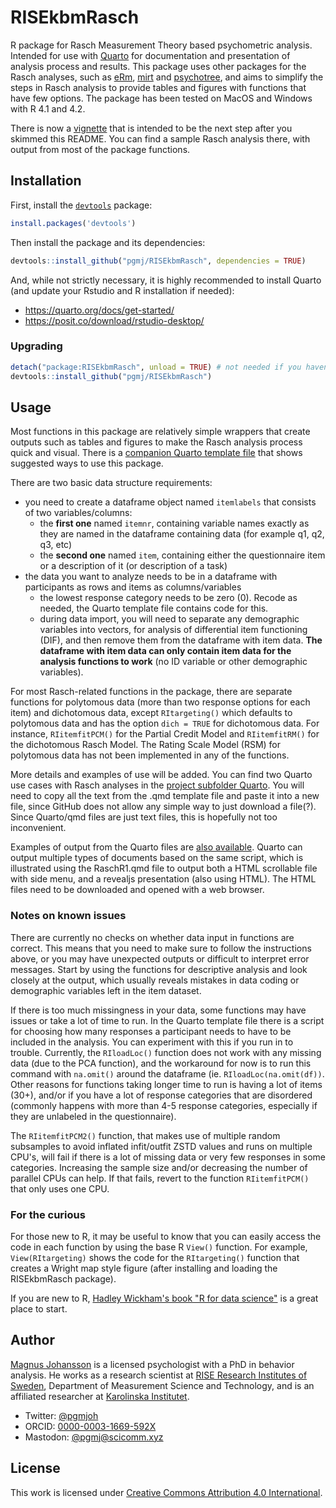 # RISEkbmRasch
R package for Rasch Measurement Theory based psychometric analysis. Intended for use with [Quarto](https://quarto.org) for documentation and presentation of analysis process and results. This package uses other packages for the Rasch analyses, such as [eRm](https://cran.r-project.org/web/packages/eRm/), [mirt](https://cran.r-project.org/web/packages/mirt/) and [psychotree](https://cran.r-project.org/web/packages/psychotree/), and aims to simplify the steps in Rasch analysis to provide tables and figures with functions that have few options. The package has been tested on MacOS and Windows with R 4.1 and 4.2.

There is now a [vignette](https://pgmj.github.io/raschrvignette/RaschRvign.html) that is intended to be the next step after you skimmed this README. You can find a sample Rasch analysis there, with output from most of the package functions.

## Installation

First, install the [`devtools`](https://devtools.r-lib.org/) package:
```r
install.packages('devtools')
```

Then install the package and its dependencies: 
```r
devtools::install_github("pgmj/RISEkbmRasch", dependencies = TRUE)
```

And, while not strictly necessary, it is highly recommended to install Quarto (and update your Rstudio and R installation if needed):
- https://quarto.org/docs/get-started/
- https://posit.co/download/rstudio-desktop/

### Upgrading
```r
detach("package:RISEkbmRasch", unload = TRUE) # not needed if you haven't loaded the package in your current session
devtools::install_github("pgmj/RISEkbmRasch")
```

## Usage

Most functions in this package are relatively simple wrappers that create outputs such as tables and figures to make the Rasch analysis process quick and visual. There is a [companion Quarto template file](https://github.com/pgmj/RISEkbmRasch/tree/main/Quarto) that shows suggested ways to use this package.

There are two basic data structure requirements:

- you need to create a dataframe object named `itemlabels` that consists of two variables/columns:
  - the **first one** named `itemnr`, containing variable names exactly as they are named in the dataframe containing data (for example q1, q2, q3, etc)
  - the **second one** named `item`, containing either the questionnaire item or a description of it (or description of a task)
- the data you want to analyze needs to be in a dataframe with participants as rows and items as columns/variables
  - the lowest response category needs to be zero (0). Recode as needed, the Quarto template file contains code for this.
  - during data import, you will need to separate any demographic variables into vectors, for analysis of differential item functioning (DIF), and then remove them from the dataframe with item data. **The dataframe with item data can only contain item data for the analysis functions to work** (no ID variable or other demographic variables).

For most Rasch-related functions in the package, there are separate functions for polytomous data (more than two response options for each item) and dichotomous data, except `RItargeting()` which defaults to polytomous data and has the option `dich = TRUE` for dichotomous data. For instance, `RIitemfitPCM()` for the Partial Credit Model and `RIitemfitRM()` for the dichotomous Rasch Model. The Rating Scale Model (RSM) for polytomous data has not been implemented in any of the functions.

More details and examples of use will be added. You can find two Quarto use cases with Rasch analyses in the [project subfolder Quarto](https://github.com/pgmj/RISEkbmRasch/tree/main/Quarto). You will need to copy all the text from the .qmd template file and paste it into a new file, since GitHub does not allow any simple way to just download a file(?). Since Quarto/qmd files are just text files, this is hopefully not too inconvenient.

Examples of output from the Quarto files are [also available](https://github.com/pgmj/RISEkbmRasch/tree/main/Quarto/output). Quarto can output multiple types of documents based on the same script, which is illustrated using the RaschR1.qmd file to output both a HTML scrollable file with side menu, and a revealjs presentation (also using HTML). The HTML files need to be downloaded and opened with a web browser.

### Notes on known issues

There are currently no checks on whether data input in functions are correct. This means that you need to make sure to follow the instructions above, or you may have unexpected outputs or difficult to interpret error messages. Start by using the functions for descriptive analysis and look closely at the output, which usually reveals mistakes in data coding or demographic variables left in the item dataset.

If there is too much missingness in your data, some functions may have issues or take a lot of time to run. In the Quarto template file there is a script for choosing how many responses a participant needs to have to be included in the analysis. You can experiment with this if you run in to trouble. Currently, the `RIloadLoc()` function does not work with any missing data (due to the PCA function), and the workaround for now is to run this command with `na.omit()` around the dataframe (ie. `RIloadLoc(na.omit(df))`. Other reasons for functions taking longer time to run is having a lot of items (30+), and/or if you have a lot of response categories that are disordered (commonly happens with more than 4-5 response categories, especially if they are unlabeled in the questionnaire).

The `RIitemfitPCM2()` function, that makes use of multiple random subsamples to avoid inflated infit/outfit ZSTD values and runs on multiple CPU's, will fail if there is a lot of missing data or very few responses in some categories. Increasing the sample size and/or decreasing the number of parallel CPUs can help. If that fails, revert to the function `RIitemfitPCM()` that only uses one CPU.

### For the curious

For those new to R, it may be useful to know that you can easily access the code in each function by using the base R `View()` function. For example, `View(RItargeting)` shows the code for the `RItargeting()` function that creates a Wright map style figure (after installing and loading the RISEkbmRasch package).

If you are new to R, [Hadley Wickham's book "R for data science"](https://r4ds.hadley.nz/) is a great place to start.

## Author

[Magnus Johansson](https://www.ri.se/en/person/magnus-p-johansson) is a licensed psychologist with a PhD in behavior analysis. He works as a research scientist at [RISE Research Institutes of Sweden](https://ri.se/en), Department of Measurement Science and Technology, and is an affiliated researcher at [Karolinska Institutet](https://medarbetare.ki.se/orgid/52082137).
- Twitter: [@pgmjoh](https://twitter.com/pgmjoh)
- ORCID: [0000-0003-1669-592X](https://orcid.org/0000-0003-1669-592X)
- Mastodon: [@pgmj@scicomm.xyz](https://scicomm.xyz/@pgmj)

## License

This work is licensed under [Creative Commons Attribution 4.0 International](https://creativecommons.org/licenses/by/4.0/).
